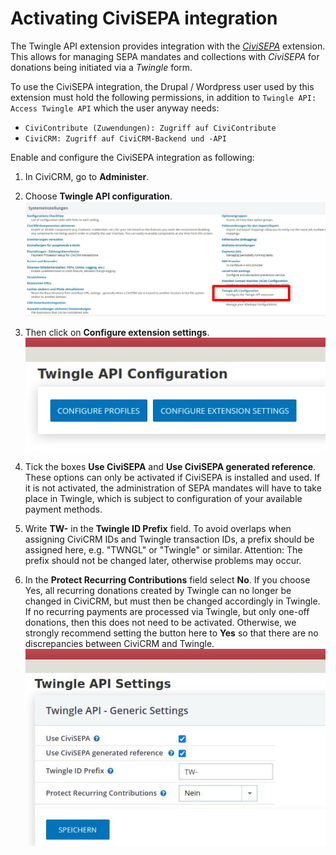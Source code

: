 # Activating CiviSEPA integration

The Twingle API extension provides integration with the [
*CiviSEPA*](https://civicrm.org/extensions/civisepa-sepa-direct-debit-extension)
extension. This allows for managing SEPA mandates and collections with
*CiviSEPA* for donations being initiated via a *Twingle* form.

To use the CiviSEPA integration, the Drupal / Wordpress user used by this extension must hold the following permissions, in addition to `Twingle API: Access Twingle API` which the user anyway needs:
* `CiviContribute (Zuwendungen): Zugriff auf CiviContribute`
* `CiviCRM: Zugriff auf CiviCRM-Backend und -API`

Enable and configure the CiviSEPA integration as following:

1. In CiviCRM, go to **Administer**.
2. Choose **Twingle API configuration**.
   ![](../img/Konso.jpg)

3. Then click on **Configure extension settings**.
   ![](../img/SepaKon.jpg)

4. Tick the boxes **Use CiviSEPA** and **Use CiviSEPA generated reference**.
   These options can only be activated if CiviSEPA is installed and used. If it
   is not activated, the administration of SEPA mandates will have to take place
   in Twingle, which is subject to configuration of your available payment
   methods.
5. Write **TW-** in the **Twingle ID Prefix** field.
   To avoid overlaps when assigning CiviCRM IDs and Twingle transaction IDs, a
   prefix should be assigned here, e.g. "TWNGL" or "Twingle" or similar.
   Attention: The prefix should not be changed later, otherwise problems may
   occur.
6. In the **Protect Recurring Contributions** field select **No**.
   If you choose Yes, all recurring donations created by Twingle can no longer
   be changed in CiviCRM, but must then be changed accordingly in Twingle. If no
   recurring payments are processed via Twingle, but only one-off donations,
   then this does not need to be activated. Otherwise, we strongly recommend
   setting the button here to **Yes** so that there are no discrepancies between
   CiviCRM and Twingle. 
   ![](../img/Sepa.jpg) 
